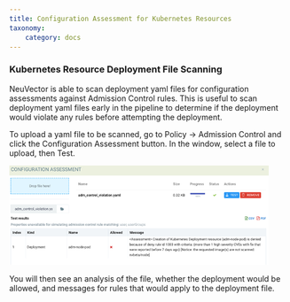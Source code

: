 ```yaml
---
title: Configuration Assessment for Kubernetes Resources
taxonomy:
    category: docs
---
```


### Kubernetes Resource Deployment File Scanning
NeuVector is able to scan deployment yaml files for configuration assessments against Admission Control rules. This is useful to scan deployment yaml files early in the pipeline to determine if the deployment would violate any rules before attempting the deployment. 

To upload a yaml file to be scanned, go to Policy -> Admission Control and click the Configuration Assessment button. In the window, select a file to upload, then Test.

![Assessment](assessment.png)

You will then see an analysis of the file, whether the deployment would be allowed, and messages for rules that would apply to the deployment file.




